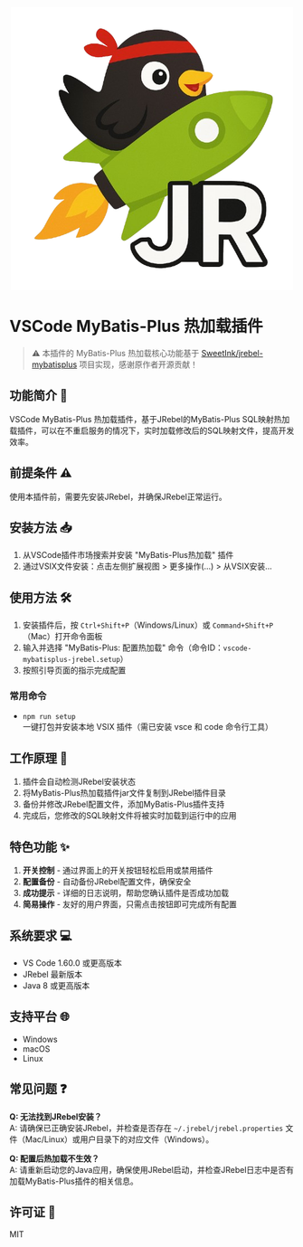 

<div align="center">
    <img src="resources/icon.png" alt="logo" />
</div>

# VSCode MyBatis-Plus 热加载插件

> ⚠️ 本插件的 MyBatis-Plus 热加载核心功能基于 [SweetInk/jrebel-mybatisplus](https://github.com/SweetInk/jrebel-mybatisplus) 项目实现，感谢原作者开源贡献！

## 功能简介 🚀

VSCode MyBatis-Plus 热加载插件，基于JRebel的MyBatis-Plus SQL映射热加载插件，可以在不重启服务的情况下，实时加载修改后的SQL映射文件，提高开发效率。

## 前提条件 ⚠️

使用本插件前，需要先安装JRebel，并确保JRebel正常运行。

## 安装方法 📥

1. 从VSCode插件市场搜索并安装 "MyBatis-Plus热加载" 插件
2. 通过VSIX文件安装：点击左侧扩展视图 > 更多操作(...) > 从VSIX安装...

## 使用方法 🛠️

1. 安装插件后，按 `Ctrl+Shift+P`（Windows/Linux）或 `Command+Shift+P`（Mac）打开命令面板
2. 输入并选择 "MyBatis-Plus: 配置热加载" 命令（命令ID：`vscode-mybatisplus-jrebel.setup`）
3. 按照引导页面的指示完成配置

### 常用命令

- `npm run setup`  
  一键打包并安装本地 VSIX 插件（需已安装 vsce 和 code 命令行工具）

## 工作原理 🔄

1. 插件会自动检测JRebel安装状态
2. 将MyBatis-Plus热加载插件jar文件复制到JRebel插件目录
3. 备份并修改JRebel配置文件，添加MyBatis-Plus插件支持
4. 完成后，您修改的SQL映射文件将被实时加载到运行中的应用

## 特色功能 ✨

1. **开关控制** - 通过界面上的开关按钮轻松启用或禁用插件
2. **配置备份** - 自动备份JRebel配置文件，确保安全
3. **成功提示** - 详细的日志说明，帮助您确认插件是否成功加载
4. **简易操作** - 友好的用户界面，只需点击按钮即可完成所有配置

## 系统要求 💻

- VS Code 1.60.0 或更高版本
- JRebel 最新版本
- Java 8 或更高版本

## 支持平台 🌐

- Windows
- macOS
- Linux

## 常见问题 ❓

**Q: 无法找到JRebel安装？**  
A: 请确保已正确安装JRebel，并检查是否存在 `~/.jrebel/jrebel.properties` 文件（Mac/Linux）或用户目录下的对应文件（Windows）。

**Q: 配置后热加载不生效？**  
A: 请重新启动您的Java应用，确保使用JRebel启动，并检查JRebel日志中是否有加载MyBatis-Plus插件的相关信息。

## 许可证 📝

MIT 
